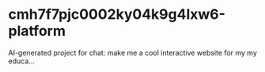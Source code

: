 # cmh7f7pjc0002ky04k9g4lxw6-platform
AI-generated project for chat: make me a cool interactive website for my my educa...
